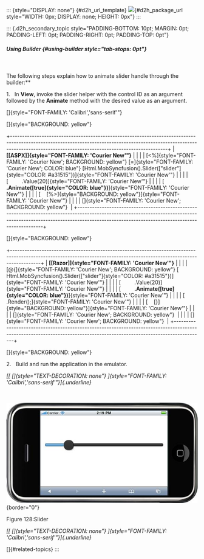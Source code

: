 ::: {style="DISPLAY: none"}
[](ms-xhelp:///?Id=d2h_url_template){#d2h_url_template} ![](!package_url!){#d2h_package_url style="WIDTH: 0px; DISPLAY: none; HEIGHT: 0px"}
:::

::: {.d2h_secondary_topic style="PADDING-BOTTOM: 10pt; MARGIN: 0pt; PADDING-LEFT: 0pt; PADDING-RIGHT: 0pt; PADDING-TOP: 0pt"}
##### Using Builder {#using-builder style="tab-stops: 0pt"}

 

The following steps explain how to animate slider handle through the builder:**

1.   In **View**, invoke the slider helper with the control ID as an argument followed by the **Animate** method with the desired value as an argument.

[]{style="FONT-FAMILY: 'Calibri','sans-serif'"} 

[]{style="BACKGROUND: yellow"} 

+----------------------------------------------------------------------------------------------------------------------------------------------------------------------------------------------------------------------------+
| **[\[ASPX\]]{style="FONT-FAMILY: 'Courier New'"}**                                                                                                                                                                         |
|                                                                                                                                                                                                                            |
| [\<%]{style="FONT-FAMILY: 'Courier New'; BACKGROUND: yellow"} [=]{style="FONT-FAMILY: 'Courier New'; COLOR: blue"} [Html.MobSyncfusion().Slider([\"slider\"]{style="COLOR: #a31515"})]{style="FONT-FAMILY: 'Courier New'"} |
|                                                                                                                                                                                                                            |
| [         .Value(20)]{style="FONT-FAMILY: 'Courier New'"}                                                                                                                                                                  |
|                                                                                                                                                                                                                            |
| [         **.Animate([true]{style="COLOR: blue"})**]{style="FONT-FAMILY: 'Courier New'"}                                                                                                                                   |
|                                                                                                                                                                                                                            |
| [    [%\>]{style="BACKGROUND: yellow"}]{style="FONT-FAMILY: 'Courier New'"}                                                                                                                                                |
|                                                                                                                                                                                                                            |
| []{style="FONT-FAMILY: 'Courier New'; BACKGROUND: yellow"}                                                                                                                                                                 |
+----------------------------------------------------------------------------------------------------------------------------------------------------------------------------------------------------------------------------+

[]{style="BACKGROUND: yellow"} 

+------------------------------------------------------------------------------------------------------------------------------------------------------------------------+
| **[\[Razor\]]{style="FONT-FAMILY: 'Courier New'"}**                                                                                                                    |
|                                                                                                                                                                        |
| [\@{]{style="FONT-FAMILY: 'Courier New'; BACKGROUND: yellow"} [ Html.MobSyncfusion().Slider([\"slider\"]{style="COLOR: #a31515"})]{style="FONT-FAMILY: 'Courier New'"} |
|                                                                                                                                                                        |
| [         .Value(20)]{style="FONT-FAMILY: 'Courier New'"}                                                                                                              |
|                                                                                                                                                                        |
| [         **.Animate([true]{style="COLOR: blue"})**]{style="FONT-FAMILY: 'Courier New'"}                                                                               |
|                                                                                                                                                                        |
| [    .Render();]{style="FONT-FAMILY: 'Courier New'"}                                                                                                                   |
|                                                                                                                                                                        |
| [    [}]{style="BACKGROUND: yellow"}]{style="FONT-FAMILY: 'Courier New'"}                                                                                              |
|                                                                                                                                                                        |
| []{style="FONT-FAMILY: 'Courier New'; BACKGROUND: yellow"}                                                                                                             |
|                                                                                                                                                                        |
| []{style="FONT-FAMILY: 'Courier New'; BACKGROUND: yellow"}                                                                                                             |
+------------------------------------------------------------------------------------------------------------------------------------------------------------------------+

[]{style="BACKGROUND: yellow"} 

2.   Build and run the application in the emulator.

*[[ []{style="TEXT-DECORATION: none"} ]{style="FONT-FAMILY: 'Calibri','sans-serif'"}]{.underline}*  

 

![Description: C:\\Users\\krishnarajd\\Desktop\\s1.png](ImagesExt/image103_203.jpg){border="0"}

Figure 128:Slider

*[[ []{style="TEXT-DECORATION: none"} ]{style="FONT-FAMILY: 'Calibri','sans-serif'"}]{.underline}*  

[]{#related-topics}
:::
